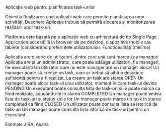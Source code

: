 Aplicație web pentru planificarea task-urilor

Obiectiv
Realizarea unei aplicații web care permite planificarea unor activități.
Descriere
Aplicația trebuie să permită alocarea și monitorizarea realizării unor task-uri.

Platforma este bazată pe o aplicație web cu arhitectură de tip Single Page Application accesibilă în browser de pe desktop, dispozitive mobile sau tablete (considerând preferințele utilizatorului).
Funcționalități (minime)

Aplicația are o serie de utilizatori, dintre care unii sunt marcați ca manageri
Aplicația are și un administrator, care poate adăuga utilizatori, fie manageri, fie executanți
Un utilizator care nu este manager are un manager alocat
Un manager poate să creeze un task, care ar trebui să aibă o descriere suficientă pentru a fi realizat. La creare un task are starea OPEN
Un manager poate aloca task-ul unui utilizator, moment în care task-ul devine PENDING
Un executant poate consulta lista de task-uri și le poate marca ca fiind realizate, aducându-le în starea COMPLETED
Un manager poate vedea lista de task-uri și status-urile lor
Un manager poate marca un task în starea completed ca fiind CLOSED
Un utilizator poate consulta lista sa istorică de task-uri
Un manager poate consulta lista istorică de task-uri pentru un executant

Exemple
JIRA, Asana

